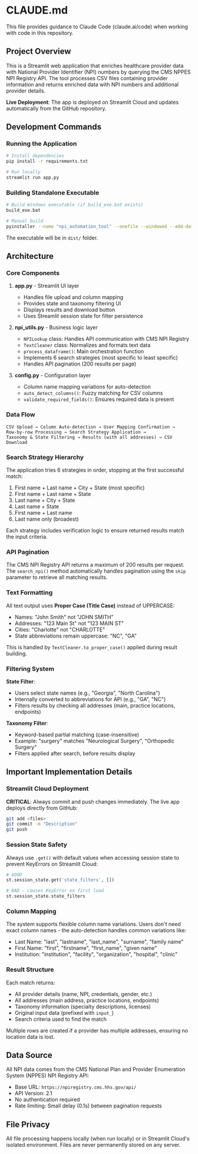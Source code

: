 # CLAUDE.md

This file provides guidance to Claude Code (claude.ai/code) when working with code in this repository.

## Project Overview

This is a Streamlit web application that enriches healthcare provider data with National Provider Identifier (NPI) numbers by querying the CMS NPPES NPI Registry API. The tool processes CSV files containing provider information and returns enriched data with NPI numbers and additional provider details.

**Live Deployment**: The app is deployed on Streamlit Cloud and updates automatically from the GitHub repository.

## Development Commands

### Running the Application

```bash
# Install dependencies
pip install -r requirements.txt

# Run locally
streamlit run app.py
```

### Building Standalone Executable

```bash
# Build Windows executable (if build_exe.bat exists)
build_exe.bat

# Manual build
pyinstaller --name "npi_automation_tool" --onefile --windowed --add-data "app.py:." --add-data "npi_utils.py:." run_app.py
```

The executable will be in `dist/` folder.

## Architecture

### Core Components

1. **app.py** - Streamlit UI layer
   - Handles file upload and column mapping
   - Provides state and taxonomy filtering UI
   - Displays results and download button
   - Uses Streamlit session state for filter persistence

2. **npi_utils.py** - Business logic layer
   - `NPILookup` class: Handles API communication with CMS NPI Registry
   - `TextCleaner` class: Normalizes and formats text data
   - `process_dataframe()`: Main orchestration function
   - Implements 6 search strategies (most specific to least specific)
   - Handles API pagination (200 results per page)

3. **config.py** - Configuration layer
   - Column name mapping variations for auto-detection
   - `auto_detect_columns()`: Fuzzy matching for CSV columns
   - `validate_required_fields()`: Ensures required data is present

### Data Flow

```
CSV Upload → Column Auto-detection → User Mapping Confirmation →
Row-by-row Processing → Search Strategy Application →
Taxonomy & State Filtering → Results (with all addresses) → CSV Download
```

### Search Strategy Hierarchy

The application tries 6 strategies in order, stopping at the first successful match:

1. First name + Last name + City + State (most specific)
2. First name + Last name + State
3. Last name + City + State
4. Last name + State
5. First name + Last name
6. Last name only (broadest)

Each strategy includes verification logic to ensure returned results match the input criteria.

### API Pagination

The CMS NPI Registry API returns a maximum of 200 results per request. The `search_npi()` method automatically handles pagination using the `skip` parameter to retrieve all matching results.

### Text Formatting

All text output uses **Proper Case (Title Case)** instead of UPPERCASE:
- Names: "John Smith" not "JOHN SMITH"
- Addresses: "123 Main St" not "123 MAIN ST"
- Cities: "Charlotte" not "CHARLOTTE"
- State abbreviations remain uppercase: "NC", "GA"

This is handled by `TextCleaner.to_proper_case()` applied during result building.

### Filtering System

**State Filter**:
- Users select state names (e.g., "Georgia", "North Carolina")
- Internally converted to abbreviations for API (e.g., "GA", "NC")
- Filters results by checking all addresses (main, practice locations, endpoints)

**Taxonomy Filter**:
- Keyword-based partial matching (case-insensitive)
- Example: "surgery" matches "Neurological Surgery", "Orthopedic Surgery"
- Filters applied after search, before results display

## Important Implementation Details

### Streamlit Cloud Deployment

**CRITICAL**: Always commit and push changes immediately. The live app deploys directly from GitHub:

```bash
git add <files>
git commit -m "Description"
git push
```

### Session State Safety

Always use `.get()` with default values when accessing session state to prevent KeyErrors on Streamlit Cloud:

```python
# GOOD
st.session_state.get('state_filters', [])

# BAD - causes KeyError on first load
st.session_state.state_filters
```

### Column Mapping

The system supports flexible column name variations. Users don't need exact column names - the auto-detection handles common variations like:
- Last Name: "last", "lastname", "last_name", "surname", "family name"
- First Name: "first", "firstname", "first_name", "given name"
- Institution: "institution", "facility", "organization", "hospital", "clinic"

### Result Structure

Each match returns:
- All provider details (name, NPI, credentials, gender, etc.)
- All addresses (main address, practice locations, endpoints)
- Taxonomy information (specialty descriptions, licenses)
- Original input data (prefixed with `input_`)
- Search criteria used to find the match

Multiple rows are created if a provider has multiple addresses, ensuring no location data is lost.

## Data Source

All NPI data comes from the CMS National Plan and Provider Enumeration System (NPPES) NPI Registry API:
- Base URL: `https://npiregistry.cms.hhs.gov/api/`
- API Version: 2.1
- No authentication required
- Rate limiting: Small delay (0.1s) between pagination requests

## File Privacy

All file processing happens locally (when run locally) or in Streamlit Cloud's isolated environment. Files are never permanently stored on any server.
